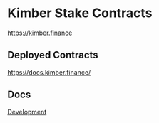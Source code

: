 # Kimber Stake Contracts

https://kimber.finance

## Deployed Contracts

https://docs.kimber.finance/

## Docs

[Development](docs/DEVELOPMENT.md)
